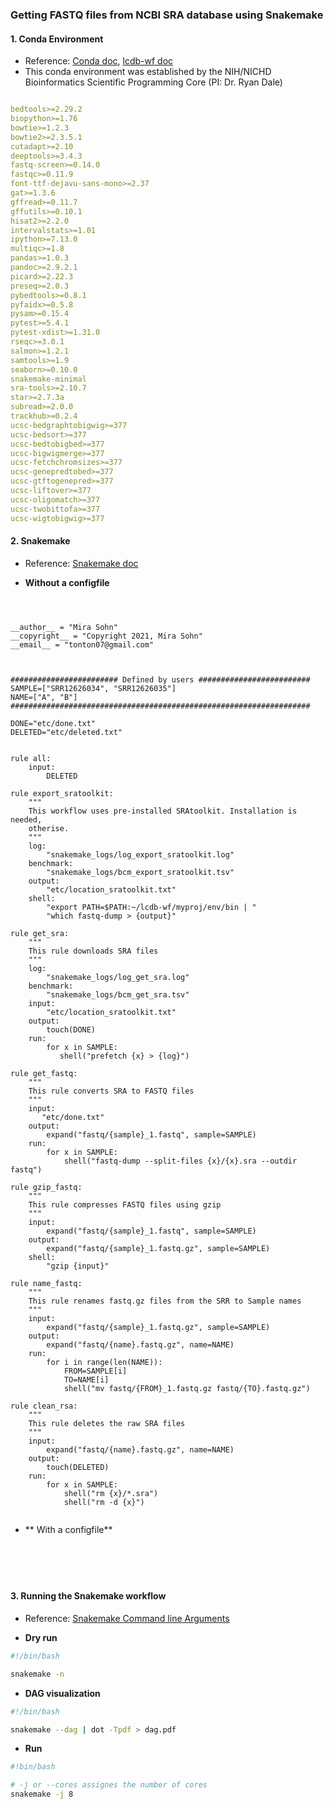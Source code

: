 ### Getting FASTQ files from NCBI SRA database using Snakemake 

#### 1. Conda Environment 

- Reference: [Conda doc](https://docs.conda.io/projects/conda/en/latest/index.html), [lcdb-wf doc](https://lcdb.github.io/lcdb-wf)
- This conda environment was established by the NIH/NICHD Bioinformatics Scientific Programming Core (PI: Dr. Ryan Dale) 


```yml

bedtools>=2.29.2
biopython>=1.76
bowtie>=1.2.3
bowtie2>=2.3.5.1
cutadapt>=2.10
deeptools>=3.4.3
fastq-screen>=0.14.0
fastqc>=0.11.9
font-ttf-dejavu-sans-mono>=2.37
gat>=1.3.6
gffread>=0.11.7
gffutils>=0.10.1
hisat2>=2.2.0
intervalstats>=1.01
ipython>=7.13.0
multiqc>=1.8
pandas>=1.0.3
pandoc>=2.9.2.1
picard>=2.22.3
preseq>=2.0.3
pybedtools>=0.8.1
pyfaidx>=0.5.8
pysam>=0.15.4
pytest>=5.4.1
pytest-xdist>=1.31.0
rseqc>=3.0.1
salmon>=1.2.1
samtools>=1.9
seaborn>=0.10.0
snakemake-minimal
sra-tools>=2.10.7
star>=2.7.3a
subread>=2.0.0
trackhub>=0.2.4
ucsc-bedgraphtobigwig>=377
ucsc-bedsort>=377
ucsc-bedtobigbed>=377
ucsc-bigwigmerge>=377
ucsc-fetchchromsizes>=377
ucsc-genepredtobed>=377
ucsc-gtftogenepred>=377
ucsc-liftover>=377
ucsc-oligomatch>=377
ucsc-twobittofa>=377
ucsc-wigtobigwig>=377

```

#### 2. Snakemake 

- Reference: [Snakemake doc](https://snakemake.readthedocs.io/en/stable)

- **Without a configfile**


```Snakefile



__author__ = "Mira Sohn"
__copyright__ = "Copyright 2021, Mira Sohn"
__email__ = "tonton07@gmail.com"



######################## Defined by users #########################
SAMPLE=["SRR12626034", "SRR12626035"]
NAME=["A", "B"]
###################################################################

DONE="etc/done.txt"
DELETED="etc/deleted.txt"


rule all: 
    input:
        DELETED

rule export_sratoolkit: 
    """
    This workflow uses pre-installed SRAtoolkit. Installation is needed, 
    otherise.
    """
    log: 
        "snakemake_logs/log_export_sratoolkit.log"
    benchmark: 
        "snakemake_logs/bcm_export_sratoolkit.tsv" 
    output: 
        "etc/location_sratoolkit.txt" 
    shell:
        "export PATH=$PATH:~/lcdb-wf/myproj/env/bin | "
        "which fastq-dump > {output}" 

rule get_sra: 
    """
    This rule downloads SRA files
    """
    log:
        "snakemake_logs/log_get_sra.log"
    benchmark:
        "snakemake_logs/bcm_get_sra.tsv"
    input: 
        "etc/location_sratoolkit.txt"
    output: 
        touch(DONE)
    run: 
        for x in SAMPLE:
           shell("prefetch {x} > {log}") 

rule get_fastq: 
    """
    This rule converts SRA to FASTQ files
    """
    input:
       "etc/done.txt" 
    output: 
        expand("fastq/{sample}_1.fastq", sample=SAMPLE)
    run:
        for x in SAMPLE:
            shell("fastq-dump --split-files {x}/{x}.sra --outdir fastq")

rule gzip_fastq:
    """
    This rule compresses FASTQ files using gzip
    """
    input: 
        expand("fastq/{sample}_1.fastq", sample=SAMPLE)    
    output: 
        expand("fastq/{sample}_1.fastq.gz", sample=SAMPLE) 
    shell:
        "gzip {input}"

rule name_fastq:
    """
    This rule renames fastq.gz files from the SRR to Sample names
    """
    input: 
        expand("fastq/{sample}_1.fastq.gz", sample=SAMPLE) 
    output: 
        expand("fastq/{name}.fastq.gz", name=NAME)
    run:
        for i in range(len(NAME)):
            FROM=SAMPLE[i]
            TO=NAME[i]
            shell("mv fastq/{FROM}_1.fastq.gz fastq/{TO}.fastq.gz")

rule clean_rsa: 
    """
    This rule deletes the raw SRA files 
    """
    input: 
        expand("fastq/{name}.fastq.gz", name=NAME)
    output: 
        touch(DELETED)
    run:
        for x in SAMPLE:
            shell("rm {x}/*.sra")
            shell("rm -d {x}")


```


- ** With a configfile** 


```Snakefile





```


#### 3. Running the Snakemake workflow

- Reference: [Snakemake Command line Arguments](https://snakemake.readthedocs.io/en/stable/executing/cli.html)

- **Dry run**


```bash
#!/bin/bash

snakemake -n

```


- **DAG visualization** 


```bash
#!/bin/bash

snakemake --dag | dot -Tpdf > dag.pdf

```


- **Run**


```bash
#!bin/bash

# -j or --cores assignes the number of cores
snakemake -j 8

```
